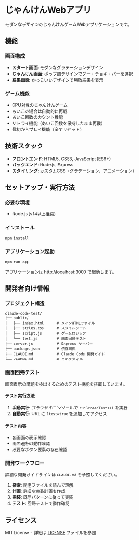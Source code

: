 # じゃんけんWebアプリ

モダンなデザインのじゃんけんゲームWebアプリケーションです。

## 機能

### 画面構成
- **スタート画面**: モダンなグラデーションデザイン
- **じゃんけん画面**: ポップ調デザインでグー・チョキ・パーを選択
- **結果画面**: かっこいいデザインで勝敗結果を表示

### ゲーム機能
- CPU対戦のじゃんけんゲーム
- あいこの場合は自動的に再戦
- あいこ回数のカウント機能
- リトライ機能（あいこ回数を保持したまま再戦）
- 最初からプレイ機能（全てリセット）

## 技術スタック

- **フロントエンド**: HTML5, CSS3, JavaScript (ES6+)
- **バックエンド**: Node.js, Express
- **スタイリング**: カスタムCSS（グラデーション、アニメーション）

## セットアップ・実行方法

### 必要な環境
- Node.js (v14以上推奨)

### インストール
```bash
npm install
```

### アプリケーション起動
```bash
npm run app
```

アプリケーションは http://localhost:3000 で起動します。

## 開発者向け情報

### プロジェクト構造
```
claude-code-test/
├── public/
│   ├── index.html      # メインHTMLファイル
│   ├── styles.css      # スタイルシート
│   ├── script.js       # ゲームロジック
│   └── test.js         # 画面回帰テスト
├── server.js           # Express サーバー
├── package.json        # 依存関係
├── CLAUDE.md           # Claude Code 開発ガイド
└── README.md           # このファイル
```

### 画面回帰テスト

画面表示の問題を検出するためのテスト機能を搭載しています。

#### テスト実行方法
1. **手動実行**: ブラウザのコンソールで `runScreenTests()` を実行
2. **自動実行**: URL に `?test=true` を追加してアクセス

#### テスト内容
- 各画面の表示確認
- 画面遷移の動作確認
- 必要なボタン要素の存在確認

### 開発ワークフロー

詳細な開発ガイドラインは `CLAUDE.md` を参照してください。

1. **探索**: 関連ファイルを読んで理解
2. **計画**: 詳細な実装計画を作成
3. **実装**: 既存パターンに従って実装
4. **テスト**: 回帰テストで動作確認

## ライセンス

MIT License - 詳細は [LICENSE](LICENSE) ファイルを参照